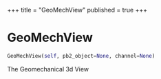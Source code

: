 +++
title = "GeoMechView"
published = true
+++


# GeoMechView
```python
GeoMechView(self, pb2_object=None, channel=None)
```

The Geomechanical 3d View


